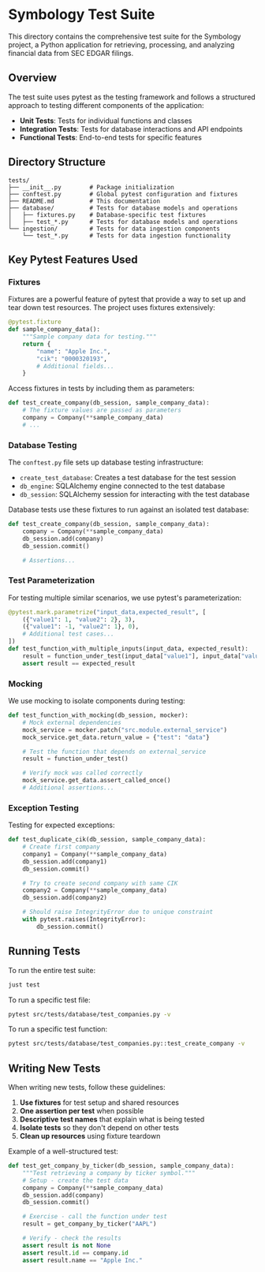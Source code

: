 # Symbology Test Suite

This directory contains the comprehensive test suite for the Symbology project, a Python application for retrieving, processing, and analyzing financial data from SEC EDGAR filings.

## Overview

The test suite uses pytest as the testing framework and follows a structured approach to testing different components of the application:

- **Unit Tests**: Tests for individual functions and classes
- **Integration Tests**: Tests for database interactions and API endpoints
- **Functional Tests**: End-to-end tests for specific features

## Directory Structure

```
tests/
├── __init__.py        # Package initialization
├── conftest.py        # Global pytest configuration and fixtures
├── README.md          # This documentation
├── database/          # Tests for database models and operations
│   ├── fixtures.py    # Database-specific test fixtures
│   ├── test_*.py      # Tests for database models and operations
└── ingestion/         # Tests for data ingestion components
    └── test_*.py      # Tests for data ingestion functionality
```

## Key Pytest Features Used

### Fixtures

Fixtures are a powerful feature of pytest that provide a way to set up and tear down test resources. The project uses fixtures extensively:

```python
@pytest.fixture
def sample_company_data():
    """Sample company data for testing."""
    return {
        "name": "Apple Inc.",
        "cik": "0000320193",
        # Additional fields...
    }
```

Access fixtures in tests by including them as parameters:

```python
def test_create_company(db_session, sample_company_data):
    # The fixture values are passed as parameters
    company = Company(**sample_company_data)
    # ...
```

### Database Testing

The `conftest.py` file sets up database testing infrastructure:

- `create_test_database`: Creates a test database for the test session
- `db_engine`: SQLAlchemy engine connected to the test database
- `db_session`: SQLAlchemy session for interacting with the test database

Database tests use these fixtures to run against an isolated test database:

```python
def test_create_company(db_session, sample_company_data):
    company = Company(**sample_company_data)
    db_session.add(company)
    db_session.commit()

    # Assertions...
```

### Test Parameterization

For testing multiple similar scenarios, we use pytest's parameterization:

```python
@pytest.mark.parametrize("input_data,expected_result", [
    ({"value1": 1, "value2": 2}, 3),
    ({"value1": -1, "value2": 1}, 0),
    # Additional test cases...
])
def test_function_with_multiple_inputs(input_data, expected_result):
    result = function_under_test(input_data["value1"], input_data["value2"])
    assert result == expected_result
```

### Mocking

We use mocking to isolate components during testing:

```python
def test_function_with_mocking(db_session, mocker):
    # Mock external dependencies
    mock_service = mocker.patch("src.module.external_service")
    mock_service.get_data.return_value = {"test": "data"}

    # Test the function that depends on external_service
    result = function_under_test()

    # Verify mock was called correctly
    mock_service.get_data.assert_called_once()
    # Additional assertions...
```

### Exception Testing

Testing for expected exceptions:

```python
def test_duplicate_cik(db_session, sample_company_data):
    # Create first company
    company1 = Company(**sample_company_data)
    db_session.add(company1)
    db_session.commit()

    # Try to create second company with same CIK
    company2 = Company(**sample_company_data)
    db_session.add(company2)

    # Should raise IntegrityError due to unique constraint
    with pytest.raises(IntegrityError):
        db_session.commit()
```

## Running Tests

To run the entire test suite:

```bash
just test
```

To run a specific test file:

```bash
pytest src/tests/database/test_companies.py -v
```

To run a specific test function:

```bash
pytest src/tests/database/test_companies.py::test_create_company -v
```

## Writing New Tests

When writing new tests, follow these guidelines:

1. **Use fixtures** for test setup and shared resources
2. **One assertion per test** when possible
3. **Descriptive test names** that explain what is being tested
4. **Isolate tests** so they don't depend on other tests
5. **Clean up resources** using fixture teardown

Example of a well-structured test:

```python
def test_get_company_by_ticker(db_session, sample_company_data):
    """Test retrieving a company by ticker symbol."""
    # Setup - create the test data
    company = Company(**sample_company_data)
    db_session.add(company)
    db_session.commit()

    # Exercise - call the function under test
    result = get_company_by_ticker("AAPL")

    # Verify - check the results
    assert result is not None
    assert result.id == company.id
    assert result.name == "Apple Inc."
```

